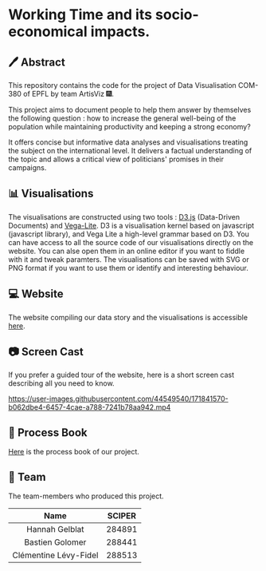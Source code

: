 # Working Time and its socio-economical impacts.


## :pen: Abstract

This repository contains the code for the project of Data Visualisation COM-380 of EPFL by team ArtisViz :fireworks:.

This project aims to document people to help them answer by themselves the following question : how to increase the general well-being of the population while maintaining productivity and keeping a strong economy? 

It offers concise but informative data analyses and visualisations treating the subject on the international level. It delivers a factual understanding of the topic and allows a critical view of politicians' promises in their campaigns.

## :bar_chart: Visualisations

The visualisations are constructed using two tools : [D3.js](https://d3js.org/) (Data-Driven Documents) and [Vega-Lite](https://vega.github.io/vega-lite/). D3 is a visualisation kernel based on javascript (javascript library), and Vega Lite a high-level grammar based on D3. You can have access to all the source code of our visualisations directly on the website. You can alse open them in an online editor if you want to fiddle with it and tweak paramters. The visualisations can be saved with SVG or PNG format if you want to use them or identify and interesting behaviour.

## :computer:  Website
The website compiling our data story and the visualisations is accessible [here](https://com-480-data-visualization.github.io/datavis-project-2022-artisviz/). 


## :camera: Screen Cast

If you prefer a guided tour of the website, here is a short screen cast describing all you need to know.


https://user-images.githubusercontent.com/44549540/171841570-b062dbe4-6457-4cae-a788-7241b78aa942.mp4

## :book: Process Book

[Here](https://github.com/com-480-data-visualization/datavis-project-2022-artisviz/blob/main/Milestone3/Process-book-artisviz.pdf) is the process book of our project.


## :raised_hands: Team 
The team-members who produced this project.

|          Name         	| SCIPER 	|
|:---------------------:	|:------:	|
|     Hannah Gelblat    	| 284891 	|
|    Bastien Golomer    	| 288441 	|
| Clémentine Lévy-Fidel 	| 288513 	|

